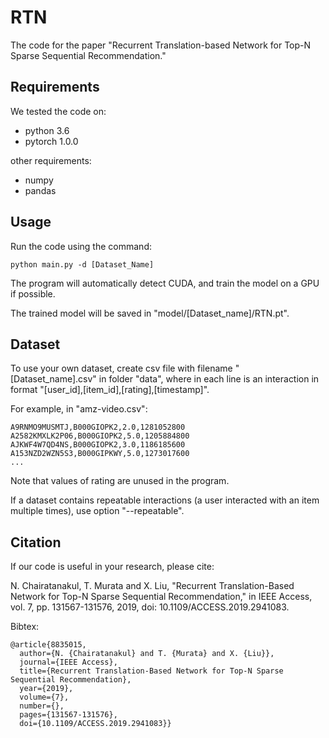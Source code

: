 # RTN

The code for the paper "Recurrent Translation-based Network for Top-N Sparse Sequential Recommendation."

## Requirements

We tested the code on:
* python 3.6
* pytorch 1.0.0

other requirements:
* numpy
* pandas

## Usage

Run the code using the command:
```
python main.py -d [Dataset_Name]
```
The program will automatically detect CUDA, and train the model on a GPU if possible.

The trained model will be saved in "model/[Dataset_name]/RTN.pt".

## Dataset
To use your own dataset, create csv file with filename "[Dataset_name].csv" in folder "data", where in each line is an interaction in format "[user_id],[item_id],[rating],[timestamp]".

For example, in "amz-video.csv":
```
A9RNMO9MUSMTJ,B000GIOPK2,2.0,1281052800
A2582KMXLK2P06,B000GIOPK2,5.0,1205884800
AJKWF4W7QD4NS,B000GIOPK2,3.0,1186185600
A153NZD2WZN5S3,B000GIPKWY,5.0,1273017600
...
```
Note that values of rating are unused in the program.

If a dataset contains repeatable interactions (a user interacted with an item multiple times), use option "--repeatable".

## Citation

If our code is useful in your research, please cite:

N. Chairatanakul, T. Murata and X. Liu, "Recurrent Translation-Based Network for Top-N Sparse Sequential Recommendation," in IEEE Access, vol. 7, pp. 131567-131576, 2019, doi: 10.1109/ACCESS.2019.2941083.


Bibtex:
```
@article{8835015,
  author={N. {Chairatanakul} and T. {Murata} and X. {Liu}},
  journal={IEEE Access}, 
  title={Recurrent Translation-Based Network for Top-N Sparse Sequential Recommendation}, 
  year={2019},
  volume={7},
  number={},
  pages={131567-131576},
  doi={10.1109/ACCESS.2019.2941083}}
```
